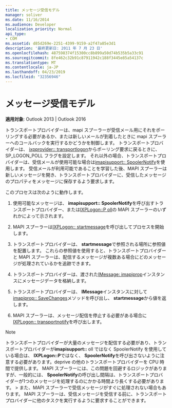 ```yaml
---
title: メッセージ受信モデル
manager: soliver
ms.date: 11/16/2014
ms.audience: Developer
localization_priority: Normal
api_type:
- COM
ms.assetid: d85d269e-2251-4399-9159-a2f47a85e3d1
description: '最終更新日: 2011 年 7 月 23 日'
ms.openlocfilehash: 487598374f15300cc8b899a50d74b535b5a33c91
ms.sourcegitcommit: 8fe462c32b91c87911942c188f3445e85a54137c
ms.translationtype: MT
ms.contentlocale: ja-JP
ms.lasthandoff: 04/23/2019
ms.locfileid: "32356946"
---
```

# <a name="message-reception-model"></a>メッセージ受信モデル

  
  
**適用対象**: Outlook 2013 | Outlook 2016 
  
トランスポートプロバイダーは、mapi スプーラーが受信メール用にそれをポーリングする必要があるか、または新しいメールが到着したときに mapi スプーラーへのコールバックを実行するかどうかを制御します。 トランスポートプロバイダーは、 [ixpprovider:: transportlogon](ixpprovider-transportlogon.md)からポーリング要求に戻るときに、SP_LOGON_POLL フラグを設定します。 それ以外の場合、トランスポートプロバイダーは、受信メールが使用可能な場合は[imapisupport:: SpoolerNotify](imapisupport-spoolernotify.md)を使用します。 受信メールが利用可能であることを学習した後、MAPI スプーラーは新しいメッセージを開き、トランスポートプロバイダーに、受信したメッセージのプロパティをメッセージに保存するよう要求します。 
  
このプロセスは次のように動作します。
  
1. 使用可能なメッセージは、 **imapisupport:: SpoolerNotify**を呼び出すトランスポートプロバイダー、または[IXPLogon::P oll](ixplogon-poll.md)の MAPI スプーラーのいずれかによって示されます。
    
2. MAPI スプーラーは[IXPLogon:: startmessage](ixplogon-startmessage.md)を呼び出してプロセスを開始します。 
    
3. トランスポートプロバイダーは、 **startmessage**で参照される場所に参照値を配置します。 これらの参照値を使用すると、トランスポートプロバイダーと MAPI スプーラーは、配信するメッセージが複数ある場合にどのメッセージが処理されているかを追跡できます。
    
4. トランスポートプロバイダーは、渡された[IMessage: imapiprop](imessageimapiprop.md)インスタンスにメッセージデータを格納します。 
    
5. トランスポートプロバイダーは、 **IMessage**インスタンスに対して[imapiprop:: SaveChanges](imapiprop-savechanges.md)メソッドを呼び出し、 **startmessage**から値を返します。
    
6. MAPI スプーラーは、メッセージ配信を停止する必要がある場合に[IXPLogon:: transportnotify](ixplogon-transportnotify.md)を呼び出します。 
    
> [!NOTE]
> トランスポートプロバイダーが大量のメッセージを配信する必要があり、トランスポートプロバイダーが**imapisupport::** oll ではなく SpoolerNotify を使用している場合は、 **IXPLogon::P**ではなく、 **SpoolerNotify**を呼び出さないように注意する必要があります。deprive の他のトランスポートプロバイダーを CPU 時間で提供します。 MAPI スプーラーには、この問題を回避するロジックがありますが、一般的には、 **SpoolerNotify**の呼び出し間隔は、トランスポートプロバイダーが1つのメッセージを処理するのにかかる時間より長くする必要があります。 > また、MAPI スプーラーで受信メッセージがすぐに処理されない場合もあります。 MAPI スプーラーは、受信メッセージを受信する前に、トランスポートプロバイダーに他のタスクを実行するように要求することができます。 
  

